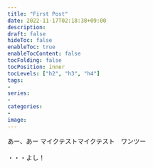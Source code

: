 ```yaml
---
title: "First Post"
date: 2022-11-17T02:18:38+09:00
description:
draft: false
hideToc: false
enableToc: true
enableTocContent: false
tocFolding: false
tocPosition: inner
tocLevels: ["h2", "h3", "h4"]
tags:
-
series:
-
categories:
-
image:
---
```


あー、あー
マイクテストマイクテスト　ワンツー
<br/>
<br/>
・・・よし！
